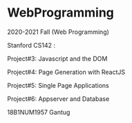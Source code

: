 # WebProgramming

2020-2021 Fall (Web Programming) 

Stanford CS142 :

  Project#3: Javascript and the DOM 

  Project#4: Page Generation with ReactJS 

  Project#5: Single Page Applications 

  Project#6: Appserver and Database

18B1NUM1957 Gantug
